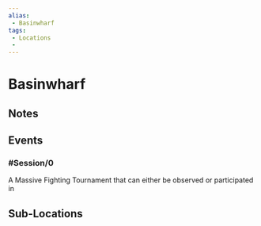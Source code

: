 ```yaml
---
alias: 
 - Basinwharf
tags: 
 - Locations
 - 
---
```


# Basinwharf

## Notes


## Events
### #Session/0
A Massive Fighting Tournament that can either be observed or participated in

## Sub-Locations

